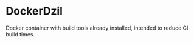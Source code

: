 # DockerDzil
Docker container with build tools already installed, intended to reduce CI build times.
